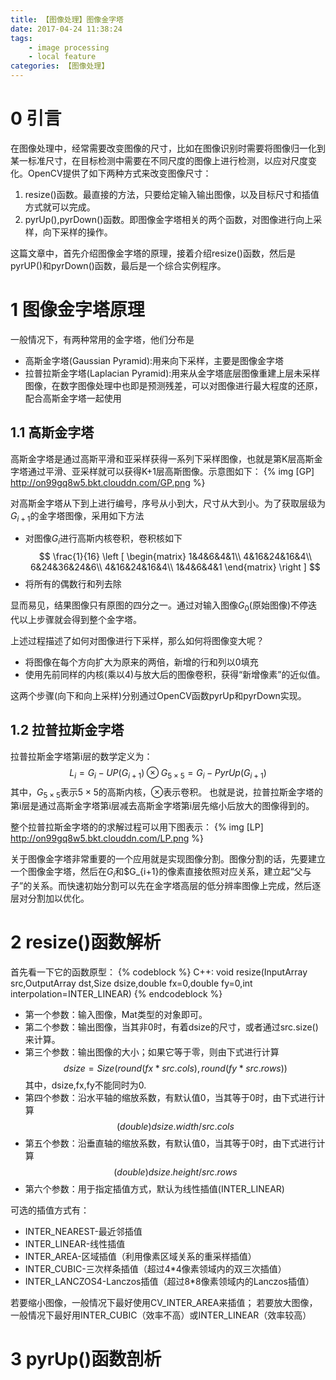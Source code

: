 ```yaml
---
title: 【图像处理】图像金字塔
date: 2017-04-24 11:38:24
tags: 
    - image processing
    - local feature
categories: 【图像处理】
---
```

# 0 引言
在图像处理中，经常需要改变图像的尺寸，比如在图像识别时需要将图像归一化到某一标准尺寸，在目标检测中需要在不同尺度的图像上进行检测，以应对尺度变化。OpenCV提供了如下两种方式来改变图像尺寸：
1. resize()函数。最直接的方法，只要给定输入输出图像，以及目标尺寸和插值方式就可以完成。
2. pyrUp(),pyrDown()函数。即图像金字塔相关的两个函数，对图像进行向上采样，向下采样的操作。

这篇文章中，首先介绍图像金字塔的原理，接着介绍resize()函数，然后是pyrUP()和pyrDown()函数，最后是一个综合实例程序。

<!--more-->

# 1 图像金字塔原理

一般情况下，有两种常用的金字塔，他们分布是
* 高斯金字塔(Gaussian Pyramid):用来向下采样，主要是图像金字塔
* 拉普拉斯金字塔(Laplacian Pyramid):用来从金字塔底层图像重建上层未采样图像，在数字图像处理中也即是预测残差，可以对图像进行最大程度的还原，配合高斯金字塔一起使用

## 1.1 高斯金字塔
高斯金字塔是通过高斯平滑和亚采样获得一系列下采样图像，也就是第K层高斯金字塔通过平滑、亚采样就可以获得K+1层高斯图像。示意图如下：
{% img [GP] http://on99gq8w5.bkt.clouddn.com/GP.png %}

对高斯金字塔从下到上进行编号，序号从小到大，尺寸从大到小。为了获取层级为$G_{i+1}$的金字塔图像，采用如下方法
* 对图像$G_i$进行高斯内核卷积，卷积核如下
$$
\frac{1}{16} \left [
\begin{matrix}
1&4&6&4&1\\
4&16&24&16&4\\
6&24&36&24&6\\
4&16&24&16&4\\
1&4&6&4&1
\end{matrix}
\right ] 
$$
* 将所有的偶数行和列去除

显而易见，结果图像只有原图的四分之一。通过对输入图像$G_0$(原始图像)不停迭代以上步骤就会得到整个金字塔。

上述过程描述了如何对图像进行下采样，那么如何将图像变大呢？
* 将图像在每个方向扩大为原来的两倍，新增的行和列以0填充
* 使用先前同样的内核(乘以4)与放大后的图像卷积，获得“新增像素”的近似值。

这两个步骤(向下和向上采样)分别通过OpenCV函数pyrUp和pyrDown实现。
## 1.2 拉普拉斯金字塔
拉普拉斯金字塔第i层的数学定义为：
$$
L_i=G_i-UP(G_{i+1})\otimes G_{5\times 5}=G_i-PyrUp(G_{i+1})
$$
其中，$G_{5\times 5}$表示$5\times 5$的高斯内核，$\otimes$表示卷积。
也就是说，拉普拉斯金字塔的第i层是通过高斯金字塔第i层减去高斯金字塔第i层先缩小后放大的图像得到的。

整个拉普拉斯金字塔的的求解过程可以用下图表示：
{% img [LP] http://on99gq8w5.bkt.clouddn.com/LP.png %}

关于图像金字塔非常重要的一个应用就是实现图像分割。图像分割的话，先要建立一个图像金字塔，然后在$G_i$和$G_{i+1}的像素直接依照对应关系，建立起“父与子”的关系。而快速初始分割可以先在金字塔高层的低分辨率图像上完成，然后逐层对分割加以优化。

# 2 resize()函数解析
首先看一下它的函数原型：
{% codeblock %}
C++: void resize(InputArray src,OutputArray dst,Size dsize,double fx=0,double fy=0,int interpolation=INTER_LINEAR)
{% endcodeblock %}

* 第一个参数：输入图像，Mat类型的对象即可。
* 第二个参数：输出图像，当其非0时，有着dsize的尺寸，或者通过src.size()来计算。
* 第三个参数：输出图像的大小；如果它等于零，则由下式进行计算
$$
dsize=Size(round(fx*src.cols),round(fy*src.rows))
$$
其中，dsize,fx,fy不能同时为0.
* 第四个参数：沿水平轴的缩放系数，有默认值0，当其等于0时，由下式进行计算
$$
    (double)dsize.width/src.cols
$$
* 第五个参数：沿垂直轴的缩放系数，有默认值0，当其等于0时，由下式进行计算
$$
    (double)dsize.height/src.rows
$$
* 第六个参数：用于指定插值方式，默认为线性插值(INTER_LINEAR)

可选的插值方式有：
* INTER_NEAREST-最近邻插值
* INTER_LINEAR-线性插值
* INTER_AREA-区域插值（利用像素区域关系的重采样插值）
* INTER_CUBIC-三次样条插值（超过4*4像素领域内的双三次插值）
* INTER_LANCZOS4-Lanczos插值（超过8*8像素领域内的Lanczos插值）

若要缩小图像，一般情况下最好使用CV_INTER_AREA来插值；
若要放大图像，一般情况下最好用INTER_CUBIC（效率不高）或INTER_LINEAR（效率较高）

# 3 pyrUp()函数剖析
